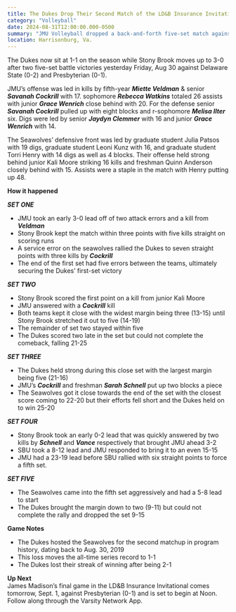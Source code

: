 ```yaml
---
title: The Dukes Drop Their Second Match of the LD&B Insurance Invitational, 2-3
category: "Volleyball"
date: 2024-08-31T12:00:00.000-0500
summary: "JMU Volleyball dropped a back-and-forth five-set match against Stony Brook, 2-3."
location: Harrisonburg, Va.
---
```



The Dukes now sit at 1-1 on the season while Stony Brook moves up to 3-0 after two five-set battle victories yesterday Friday, Aug 30 against Delaware State (0-2) and Presbyterian (0-1). 

JMU’s offense was led in kills by fifth-year ***Miette Veldman*** & senior ***Savanah Cockrill*** with 17\. sophomore ***Rebecca Watkins*** totaled 26 assists with junior ***Grace Wenrich*** close behind with 20\. For the defense senior ***Savanah Cockrill*** pulled up with eight blocks and r-sophomore ***Melisa IIter*** six. Digs were led by senior ***Jaydyn Clemmer*** with 16 and junior ***Grace Wenrich*** with 14\. 

The Seawolves’ defensive front was led by graduate student Julia Patsos with 19 digs, graduate student Leoni Kunz with 16, and graduate student Torri Henry with 14 digs as well as 4 blocks. Their offense held strong behind junior Kali Moore striking 16 kills and freshman Quinn Anderson closely behind with 15\. Assists were a staple in the match with Henry putting up 48\. 

**How it happened**

***SET ONE***

- JMU took an early 3-0 lead off of two attack errors and a kill from ***Veldman***  
- Stony Brook kept the match within three points with five kills straight on scoring runs  
- A service error on the seawolves rallied the Dukes to seven straight points with three kills by ***Cockrill***   
- The end of the first set had five errors between the teams, ultimately securing the Dukes’ first-set victory 

	  
***SET TWO***

- Stony Brook scored the first point on a kill from junior Kali Moore  
- JMU answered with a ***Cockrill*** kill  
- Both teams kept it close with the widest margin being three (13-15) until Stony Brook stretched it out to five (14-19)  
- The remainder of set two stayed within five  
- The Dukes scored two late in the set but could not complete the comeback, falling 21-25

	  
***SET THREE***

- The Dukes held strong during this close set with the largest margin being five (21-16)  
- JMU’s ***Cockrill*** and freshman ***Sarah Schnell*** put up two blocks a piece   
- The Seawolves got it close towards the end of the set with the closest score coming to 22-20 but their efforts fell short and the Dukes held on to win 25-20

   
***SET FOUR***

- Stony Brook took an early 0-2 lead that was quickly answered by two kills by ***Schnell*** and ***Vance*** respectively that brought JMU ahead 3-2  
- SBU took a 8-12 lead and JMU responded to bring it to an even 15-15  
- JMU had a 23-19 lead before SBU rallied with six straight points to force a fifth set. 

	  
***SET FIVE***

- The Seawolves came into the fifth set aggressively and had a 5-8 lead to start  
- The Dukes brought the margin down to two (9-11) but could not complete the rally and dropped the set 9-15

**Game Notes**

- The Dukes hosted the Seawolves for the second matchup in program history, dating back to Aug. 30, 2019  
- This loss moves the all-time series record to 1-1  
- The Dukes lost their streak of winning after being 2-1

**Up Next**  
James Madison’s final game in the LD\&B Insurance Invitational comes tomorrow, Sept. 1, against Presbyterian (0-1) and is set to begin at Noon. Follow along through the Varsity Network App.  